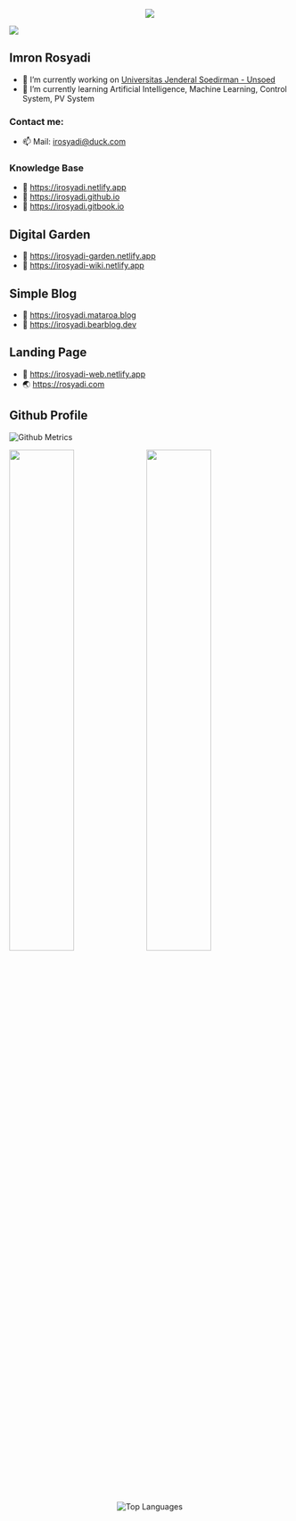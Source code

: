 <p align="center">
  <img src="https://source.unsplash.com/200x200/?cat" />
</p>

![](https://readme-typing-svg.herokuapp.com?lines=Hi+%F0%9F%91%8B;I'm+Imron)
  
## Imron Rosyadi
- 🔭 I’m currently working on [Universitas Jenderal Soedirman - Unsoed](http://elektro.ft.unsoed.ac.id/imron-rosyadi/)
- 🌱 I’m currently learning Artificial Intelligence, Machine Learning, Control System, PV System

### Contact me:
- 📫 Mail: irosyadi@duck.com

### Knowledge Base
- 📕 https://irosyadi.netlify.app
- 📘 https://irosyadi.github.io
- 📙 https://irosyadi.gitbook.io

## Digital Garden
- 📃 https://irosyadi-garden.netlify.app
- 📃 https://irosyadi-wiki.netlify.app

## Simple Blog
- 📃 https://irosyadi.mataroa.blog
- 📃 https://irosyadi.bearblog.dev

## Landing Page
- 📗 https://irosyadi-web.netlify.app
- 🌏 https://rosyadi.com

## Github Profile

![Github Metrics](https://metrics.lecoq.io/irosyadi?template=classic&base.indepth=false&base.hireable=false&config.timezone=Asia%2FJakarta)

<p align="left">
  <img width="48%" src="https://github-readme-stats.vercel.app/api?username=irosyadi&show_icons=true" />
  <img width="48%" src="https://github-readme-streak-stats.herokuapp.com/?user=irosyadi" />
</p>

<p align="center">
<img alt="Top Languages" src="https://github-readme-stats.vercel.app/api/top-langs/?username=irosyadi&layout=compact" />
</p>
